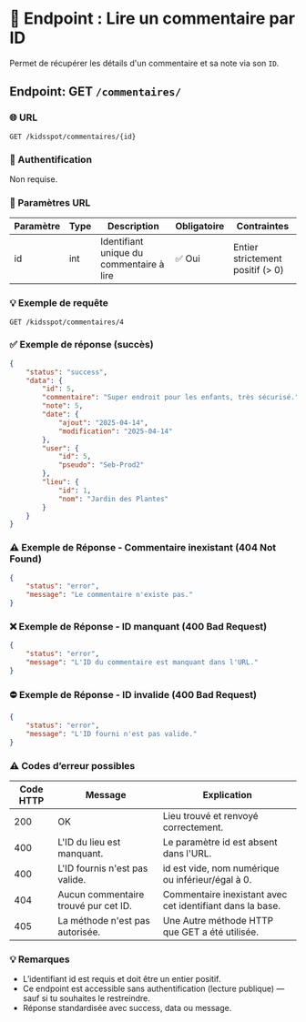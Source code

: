 # 📍 Endpoint : Lire un commentaire par ID
Permet de récupérer les détails d'un commentaire et sa note via son `ID`.

## Endpoint: GET `/commentaires/`

### 🌐 URL
```
GET /kidsspot/commentaires/{id}
```

### 🔐 Authentification
Non requise.

### 🧾 Paramètres URL
| Paramètre | Type   | Description                          | Obligatoire | Contraintes                  |
|-----------|--------|--------------------------------------|-------------|------------------------------|
| id        | int    | Identifiant unique du commentaire à lire | ✅ Oui      | Entier strictement positif (> 0) |

### 💡 Exemple de requête
```http
GET /kidsspot/commentaires/4
```
### ✅ Exemple de réponse (succès)


```json
{
    "status": "success",
    "data": {
        "id": 5,
        "commentaire": "Super endroit pour les enfants, très sécurisé.",
        "note": 5,
        "date": {
            "ajout": "2025-04-14",
            "modification": "2025-04-14"
        },
        "user": {
            "id": 5,
            "pseudo": "Seb-Prod2"
        },
        "lieu": {
            "id": 1,
            "nom": "Jardin des Plantes"
        }
    }
}     
```

### ⚠️ Exemple de Réponse - Commentaire inexistant (404 Not Found)
```json
{
    "status": "error",
    "message": "Le commentaire n'existe pas."
}
```

### ❌ Exemple de Réponse - ID manquant (400 Bad Request)
```json
{
    "status": "error",
    "message": "L'ID du commentaire est manquant dans l'URL."
}
```

### ⛔ Exemple de Réponse - ID invalide (400 Bad Request)
```json
{
    "status": "error",
    "message": "L'ID fourni n'est pas valide."
}
```

### ⚠️ Codes d’erreur possibles
| Code HTTP | Message   | Explication                         |
|-----------|-----------|-------------------------------------|
| 200       | OK        | Lieu trouvé et renvoyé correctement. |
| 400       | L'ID du lieu est manquant. | Le paramètre id est absent dans l'URL. |
| 400       | L'ID fournis n'est pas valide. | id est vide, nom numérique ou inférieur/égal à 0. |
| 404 | Aucun commentaire trouvé pur cet ID. | Commentaire inexistant avec cet identifiant dans la base. |
| 405 | La méthode n'est pas autorisée. | Une Autre méthode HTTP que GET a été utilisée. |

### 💡 Remarques
- L’identifiant id est requis et doit être un entier positif.
- Ce endpoint est accessible sans authentification (lecture publique) — sauf si tu souhaites le restreindre.
- Réponse standardisée avec success, data ou message.